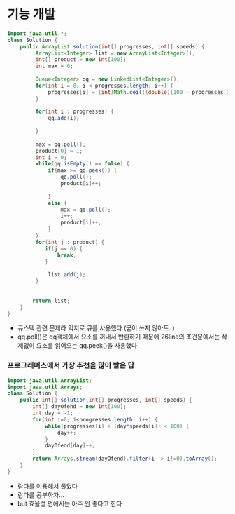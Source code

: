 # 기능 개발


```java
import java.util.*;
class Solution {
    public ArrayList solution(int[] progresses, int[] speeds) {
         ArrayList<Integer> list = new ArrayList<Integer>();
		 int[] product = new int[100];
		 int max = 0;		 
		 
		 Queue<Integer> qq = new LinkedList<Integer>();
		 for(int i = 0; i < progresses.length; i++) {
			 progresses[i] = (int)Math.ceil((double)(100 - progresses[i]) / (double)speeds[i]); // Math.ceil (올림)
		 }
		 
		 for(int i : progresses) {
			 qq.add(i);
			 
		 }
		 
		 max = qq.poll();
		 product[0] = 1;
		 int i = 0;
		 while(qq.isEmpty() == false) {
			 if(max >= qq.peek()) {
                 qq.poll();
				 product[i]++;		
				 
			 }
			 else {
                 max = qq.poll();
				 i++;
				 product[i]++;
			 }
		 }
		 for(int j : product) {
			if(j == 0) {
				break;
			}
			
			 list.add(j);
		 }
		
        
        return list;
    }
}
```
- 큐스택 관련 문제라 억지로 큐를 사용했다 (굳이 쓰지 않아도..)
- qq.poll()은 qq객체에서 요소를 꺼내서 반환하기 때문에 26line의 조건문에서는 삭제없이 요소를 읽어오는 qq.peek()을 사용했다

### 프로그래머스에서 가장 추천을 많이 받은 답
```java
import java.util.ArrayList;
import java.util.Arrays;
class Solution {
    public int[] solution(int[] progresses, int[] speeds) {
        int[] dayOfend = new int[100];
        int day = -1;
        for(int i=0; i<progresses.length; i++) {
            while(progresses[i] + (day*speeds[i]) < 100) {
                day++;
            }
            dayOfend[day]++;
        }
        return Arrays.stream(dayOfend).filter(i -> i!=0).toArray();
    }
}
```
- 람다를 이용해서 풀었다
- 람다를 공부하자...
- but 효율성 면에서는 아주 안 좋다고 한다
